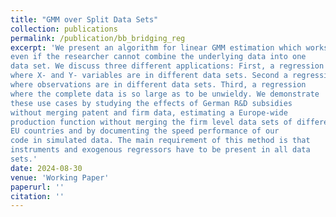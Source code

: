 ```yaml
---
title: "GMM over Split Data Sets"
collection: publications
permalink: /publication/bb_bridging_reg
excerpt: 'We present an algorithm for linear GMM estimation which works
even if the researcher cannot combine the underlying data into one
data set. We discuss three different applications: First, a regression
where X- and Y- variables are in different data sets. Second a regression
where observations are in different data sets. Third, a regression
where the complete data is so large as to be unwieldy. We demonstrate
these use cases by studying the effects of German R&D subsidies
without merging patent and firm data, estimating a Europe-wide
production function without merging the firm level data sets of different
EU countries and by documenting the speed performance of our
code in simulated data. The main requirement of this method is that
instruments and exogenous regressors have to be present in all data
sets.'
date: 2024-08-30
venue: 'Working Paper'
paperurl: ''
citation: ''
---
```

